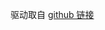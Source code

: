 驱动取自 [github 链接](https://github.com/emetians/STM32-MCU-s-DHT11-Temperature-Humidity-Sensor-HAL-Library-With-Timer-)
